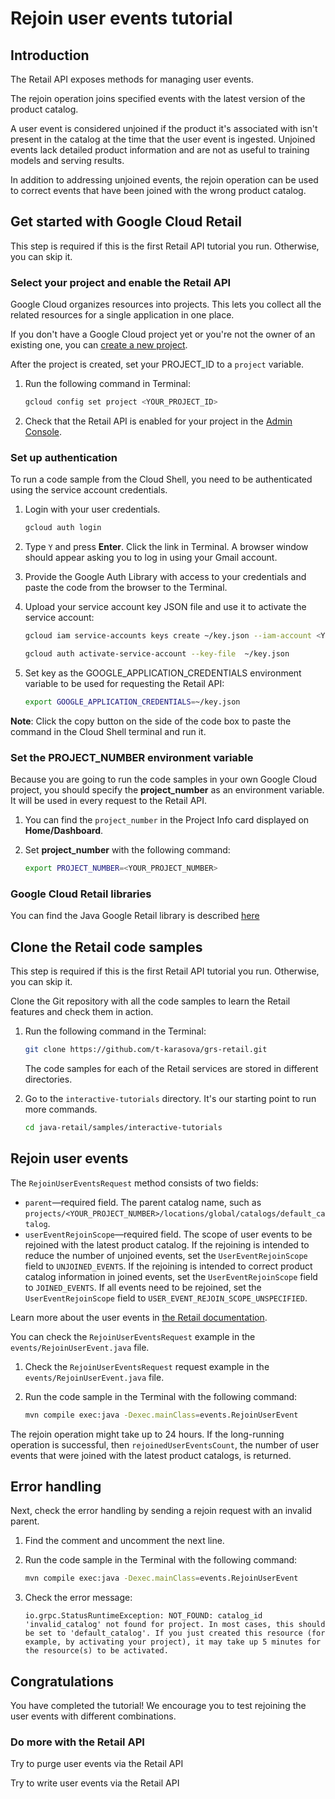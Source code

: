 <walkthrough-metadata>
  <meta name="title" content="Rejoin user events tutorial" />
  <meta name="description" content="Use this method if you want to to rejoin the user events in the catalog." />
  <meta name="component_id" content="593554" />
</walkthrough-metadata>

# Rejoin user events tutorial

## Introduction

The Retail API exposes methods for managing user events.

The rejoin operation joins specified events with the latest version of the product catalog.

A user event is considered unjoined if the product it's associated with isn't present in the catalog at the time that the user event is ingested. Unjoined events lack detailed product information and are not as useful to training models and serving results.

In addition to addressing unjoined events, the rejoin operation can be used to correct events that have been joined with the wrong product catalog.

<walkthrough-tutorial-duration duration="3.0"></walkthrough-tutorial-duration>

## Get started with Google Cloud Retail

This step is required if this is the first Retail API tutorial you run.
Otherwise, you can skip it.

### Select your project and enable the Retail API

Google Cloud organizes resources into projects. This lets you
collect all the related resources for a single application in one place.

If you don't have a Google Cloud project yet or you're not the owner of an existing one, you can
[create a new project](https://console.cloud.google.com/projectcreate).

After the project is created, set your PROJECT_ID to a ```project``` variable.
1. Run the following command in Terminal:
    ```bash
    gcloud config set project <YOUR_PROJECT_ID>
    ```

1. Check that the Retail API is enabled for your project in the [Admin Console](https://console.cloud.google.com/ai/retail/).

### Set up authentication

To run a code sample from the Cloud Shell, you need to be authenticated using the service account credentials.

1. Login with your user credentials.
    ```bash
    gcloud auth login
    ```

1. Type `Y` and press **Enter**. Click the link in Terminal. A browser window should appear asking you to log in using your Gmail account.

1. Provide the Google Auth Library with access to your credentials and paste the code from the browser to the Terminal.

1. Upload your service account key JSON file and use it to activate the service account:

    ```bash
    gcloud iam service-accounts keys create ~/key.json --iam-account <YOUR_SERVICE_ACCOUNT_EMAIL>
    ```

    ```bash
    gcloud auth activate-service-account --key-file  ~/key.json
    ```

1. Set key as the GOOGLE_APPLICATION_CREDENTIALS environment variable to be used for requesting the Retail API:
    ```bash
    export GOOGLE_APPLICATION_CREDENTIALS=~/key.json
    ```

**Note**: Click the copy button on the side of the code box to paste the command in the Cloud Shell terminal and run it.

### Set the PROJECT_NUMBER environment variable

Because you are going to run the code samples in your own Google Cloud project, you should specify the **project_number** as an environment variable. It will be used in every request to the Retail API.

1. You can find the ```project_number``` in the Project Info card displayed on **Home/Dashboard**.

1. Set **project_number** with the following command:
    ```bash
    export PROJECT_NUMBER=<YOUR_PROJECT_NUMBER>
    ```

### Google Cloud Retail libraries

You can find the Java Google Retail library is described [here](https://googleapis.dev/java/google-cloud-retail/latest/index.html)

## Clone the Retail code samples

This step is required if this is the first Retail API tutorial you run.
Otherwise, you can skip it.

Clone the Git repository with all the code samples to learn the Retail features and check them in action.

<!-- TODO(ianan): change the repository link -->
1. Run the following command in the Terminal:
    ```bash
    git clone https://github.com/t-karasova/grs-retail.git
    ```

    The code samples for each of the Retail services are stored in different directories.

1. Go to the `interactive-tutorials` directory. It's our starting point to run more commands.
    ```bash
    cd java-retail/samples/interactive-tutorials
    ```

## Rejoin user events

The `RejoinUserEventsRequest` method consists of two fields:
- `parent`—required field. The parent catalog name, such as `projects/<YOUR_PROJECT_NUMBER>/locations/global/catalogs/default_catalog`.
- `userEventRejoinScope`—required field. The scope of user events to be rejoined with the latest product catalog. If the rejoining is intended to reduce the number of unjoined events, set the `UserEventRejoinScope` field to `UNJOINED_EVENTS`. If the rejoining is intended to correct product catalog information in joined events, set the `UserEventRejoinScope` field to `JOINED_EVENTS`. If all events need to be rejoined, set the `UserEventRejoinScope` field to `USER_EVENT_REJOIN_SCOPE_UNSPECIFIED`.

Learn more about the user events in [the Retail documentation](https://cloud.google.com/retail/docs/reference/rpc/google.cloud.retail.v2#rejoinusereventsrequest).

You can check the `RejoinUserEventsRequest` example in the `events/RejoinUserEvent.java` file.

1. Check the `RejoinUserEventsRequest` request example in the <walkthrough-editor-select-regex filePath="cloudshell_open/interactive-tutorials/src/main/java/events/RejoinUserEvent.java" regex="# get rejoin user event request">`events/RejoinUserEvent.java`</walkthrough-editor-select-regex> file.

1. Run the code sample in the Terminal with the following command:
    ```bash
    mvn compile exec:java -Dexec.mainClass=events.RejoinUserEvent
    ```

The rejoin operation might take up to 24 hours. If the long-running operation is successful, then `rejoinedUserEventsCount`, the number of user events that were joined with the latest product catalogs, is returned.

## Error handling

Next, check the error handling by sending a rejoin request with an invalid parent.

1. Find the <walkthrough-editor-select-regex filePath="cloudshell_open/interactive-tutorials/src/main/java/events/RejoinUserEvent.java" regex="# TO CHECK THE ERROR HANDLING TRY TO PASS INVALID CATALOG:">comment</walkthrough-editor-select-regex> and uncomment the next line.

1. Run the code sample in the Terminal with the following command:
    ```bash
    mvn compile exec:java -Dexec.mainClass=events.RejoinUserEvent
    ```

1. Check the error message:
    ```terminal
    io.grpc.StatusRuntimeException: NOT_FOUND: catalog_id 'invalid_catalog' not found for project. In most cases, this should be set to 'default_catalog'. If you just created this resource (for example, by activating your project), it may take up 5 minutes for the resource(s) to be activated.
    ```

## Congratulations

<walkthrough-conclusion-trophy></walkthrough-conclusion-trophy>

You have completed the tutorial! We encourage you to test rejoining the user events with different combinations.

<walkthrough-inline-feedback></walkthrough-inline-feedback>

### Do more with the Retail API

<walkthrough-tutorial-card id="retail_api_v2_purge_user_events_java" icon="LOGO_JAVA" title="Purge user events tutorial" keepPrevious=true>Try to purge user events via the Retail API</walkthrough-tutorial-card>

<walkthrough-tutorial-card id="retail_api_v2_write_user_events_java" icon="LOGO_JAVA" title="Write user events tutorial" keepPrevious=true>Try to write user events via the Retail API</walkthrough-tutorial-card>
